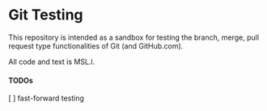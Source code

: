 
# Git Testing

This repository is intended as a sandbox for testing the branch, merge, pull request type functionalities of Git (and GitHub.com).

All code and text is MSL.l.

#### TODOs

[ ] fast-forward testing
